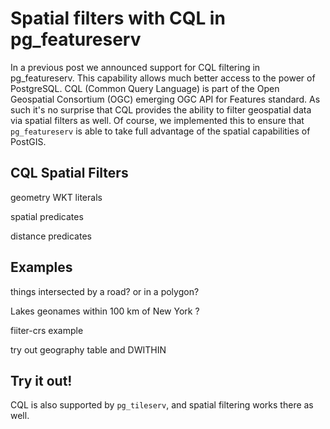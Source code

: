 # Spatial filters with CQL in pg_featureserv

In a previous post we announced support for CQL filtering in pg_featureserv.
This capability allows much better access to the power of PostgreSQL.
CQL (Common Query Language) is part of the Open Geospatial Consortium (OGC) emerging
OGC API for Features standard.
As such it's no surprise that CQL provides the ability to filter geospatial data via spatial filters as well.
Of course, we implemented this to ensure that `pg_featureserv` is able to take full advantage of 
the spatial capabilities of PostGIS.

## CQL Spatial Filters

geometry WKT literals

spatial predicates

distance predicates

## Examples

things intersected by a road?  or in a polygon?

Lakes geonames within 100 km of New York ?

fiiter-crs example

try out geography table and DWITHIN


## Try it out!

CQL is also supported by `pg_tileserv`, and spatial filtering works there as well.

